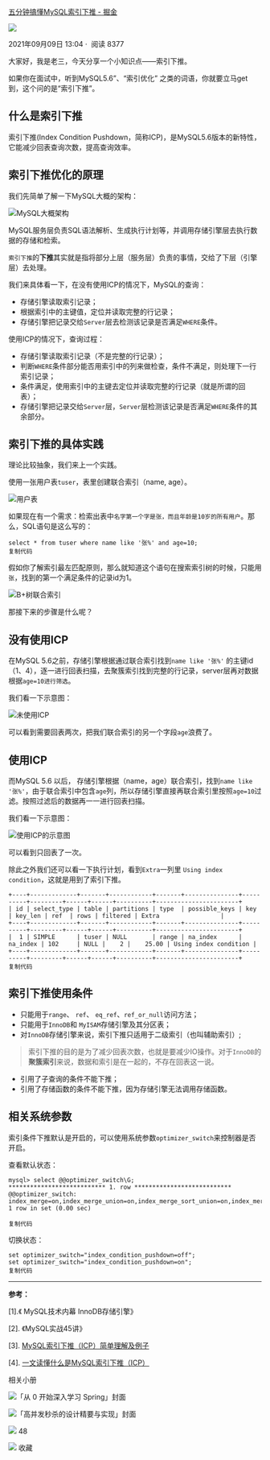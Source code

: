 [五分钟搞懂MySQL索引下推 - 掘金](https://juejin.cn/post/7005794550862053412)




[![](https://p3-passport.byteimg.com/img/user-avatar/1035af1f1261526990c117454a5e3fab~100x100.awebp)](https://juejin.cn/user/254742429974295)

2021年09月09日 13:04 ·  阅读 8377

大家好，我是老三，今天分享一个小知识点——索引下推。

如果你在面试中，听到MySQL5.6”、“索引优化” 之类的词语，你就要立马get到，这个问的是“索引下推”。

## 什么是索引下推

索引下推(Index Condition Pushdown，简称ICP)，是MySQL5.6版本的新特性，它能减少回表查询次数，提高查询效率。

## 索引下推优化的原理

我们先简单了解一下MySQL大概的架构：

![MySQL大概架构](https://p3-juejin.byteimg.com/tos-cn-i-k3u1fbpfcp/52288fa925f84cef937bb0b46d27c60a~tplv-k3u1fbpfcp-zoom-in-crop-mark:4536:0:0:0.awebp)

MySQL服务层负责SQL语法解析、生成执行计划等，并调用存储引擎层去执行数据的存储和检索。

`索引下推`的**下推**其实就是指将部分上层（服务层）负责的事情，交给了下层（引擎层）去处理。

我们来具体看一下，在没有使用ICP的情况下，MySQL的查询：

-   存储引擎读取索引记录；
-   根据索引中的主键值，定位并读取完整的行记录；
-   存储引擎把记录交给`Server`层去检测该记录是否满足`WHERE`条件。

使用ICP的情况下，查询过程：

-   存储引擎读取索引记录（不是完整的行记录）；
-   判断`WHERE`条件部分能否用索引中的列来做检查，条件不满足，则处理下一行索引记录；
-   条件满足，使用索引中的主键去定位并读取完整的行记录（就是所谓的回表）；
-   存储引擎把记录交给`Server`层，`Server`层检测该记录是否满足`WHERE`条件的其余部分。

## 索引下推的具体实践

理论比较抽象，我们来上一个实践。

使用一张用户表`tuser`，表里创建联合索引（name, age）。

![用户表](https://p3-juejin.byteimg.com/tos-cn-i-k3u1fbpfcp/1b49ff7a5bff433688d7640d1ca64fb4~tplv-k3u1fbpfcp-zoom-in-crop-mark:4536:0:0:0.awebp)

如果现在有一个需求：检索出表中`名字第一个字是张，而且年龄是10岁的所有用户`。那么，SQL语句是这么写的：

```
select * from tuser where name like '张%' and age=10;
复制代码
```

假如你了解索引最左匹配原则，那么就知道这个语句在搜索索引树的时候，只能用 `张`，找到的第一个满足条件的记录id为1。

![B+树联合索引](https://p3-juejin.byteimg.com/tos-cn-i-k3u1fbpfcp/a2db6afbc11546fbb4205b2faa64400f~tplv-k3u1fbpfcp-zoom-in-crop-mark:4536:0:0:0.awebp)

那接下来的步骤是什么呢？

## 没有使用ICP

在MySQL 5.6之前，存储引擎根据通过联合索引找到`name like '张%'` 的主键id（1、4），逐一进行回表扫描，去聚簇索引找到完整的行记录，server层再对数据根据`age=10进行筛选`。

我们看一下示意图：

![未使用ICP](https://p3-juejin.byteimg.com/tos-cn-i-k3u1fbpfcp/c97ed6c5e395416181cb57591151fb09~tplv-k3u1fbpfcp-zoom-in-crop-mark:4536:0:0:0.awebp)

可以看到需要回表两次，把我们联合索引的另一个字段`age`浪费了。

## 使用ICP

而MySQL 5.6 以后， 存储引擎根据（name，age）联合索引，找到`name like '张%'`，由于联合索引中包含`age`列，所以存储引擎直接再联合索引里按照`age=10`过滤。按照过滤后的数据再一一进行回表扫描。

我们看一下示意图：

![使用ICP的示意图](https://p3-juejin.byteimg.com/tos-cn-i-k3u1fbpfcp/8edc3c9af2e5403da79f77e50adaecd3~tplv-k3u1fbpfcp-zoom-in-crop-mark:4536:0:0:0.awebp)

可以看到只回表了一次。

除此之外我们还可以看一下执行计划，看到`Extra`一列里 `Using index condition`，这就是用到了索引下推。

```
+----+-------------+-------+------------+-------+---------------+----------+---------+------+------+----------+-----------------------+
| id | select_type | table | partitions | type  | possible_keys | key      | key_len | ref  | rows | filtered | Extra                 |
+----+-------------+-------+------------+-------+---------------+----------+---------+------+------+----------+-----------------------+
|  1 | SIMPLE      | tuser | NULL       | range | na_index      | na_index | 102     | NULL |    2 |    25.00 | Using index condition |
+----+-------------+-------+------------+-------+---------------+----------+---------+------+------+----------+-----------------------+
复制代码
```

## 索引下推使用条件

-   只能用于`range`、 `ref`、 `eq_ref`、`ref_or_null`访问方法；
-   只能用于`InnoDB`和 `MyISAM`存储引擎及其分区表；
-   对`InnoDB`存储引擎来说，索引下推只适用于二级索引（也叫辅助索引）;

> 索引下推的目的是为了减少回表次数，也就是要减少IO操作。对于`InnoDB`的**聚簇索引**来说，数据和索引是在一起的，不存在回表这一说。

-   引用了子查询的条件不能下推；
-   引用了存储函数的条件不能下推，因为存储引擎无法调用存储函数。

## 相关系统参数

索引条件下推默认是开启的，可以使用系统参数`optimizer_switch`来控制器是否开启。

查看默认状态：

```
mysql> select @@optimizer_switch\G;
*************************** 1. row ***************************
@@optimizer_switch: index_merge=on,index_merge_union=on,index_merge_sort_union=on,index_merge_intersection=on,engine_condition_pushdown=on,index_condition_pushdown=on,mrr=on,mrr_cost_based=on,block_nested_loop=on,batched_key_access=off,materialization=on,semijoin=on,loosescan=on,firstmatch=on,duplicateweedout=on,subquery_materialization_cost_based=on,use_index_extensions=on,condition_fanout_filter=on,derived_merge=on
1 row in set (0.00 sec)

复制代码
```

切换状态：

```
set optimizer_switch="index_condition_pushdown=off";
set optimizer_switch="index_condition_pushdown=on";
复制代码
```



___

**参考：**

\[1\].《 MySQL技术内幕 InnoDB存储引擎》

\[2\]. 《MySQL实战45讲》

\[3\]. [MySQL索引下推（ICP）简单理解及例子](https://link.juejin.cn/?target=https%3A%2F%2Fmaoyingdong.com%2Fmysql_icp%2F "https://maoyingdong.com/mysql_icp/")

\[4\]. [一文读懂什么是MySQL索引下推（ICP）](https://link.juejin.cn/?target=https%3A%2F%2Fwww.jianshu.com%2Fp%2F31ceadace535 "https://www.jianshu.com/p/31ceadace535")



相关小册

![「从 0 开始深入学习 Spring」封面](https://p9-juejin.byteimg.com/tos-cn-i-k3u1fbpfcp/11009afda72b412cbaa8f7c3e980a2ee~tplv-k3u1fbpfcp-no-mark:420:420:300:420.awebp)

![「高并发秒杀的设计精要与实现」封面](https://p3-juejin.byteimg.com/tos-cn-i-k3u1fbpfcp/d1879744b9094adfbe63498d64efe2ce~tplv-k3u1fbpfcp-no-mark:420:420:300:420.awebp?)

![](https://lf3-cdn-tos.bytescm.com/obj/static/xitu_juejin_web/00ba359ecd0075e59ffbc3d810af551d.svg) 48

![](https://lf3-cdn-tos.bytescm.com/obj/static/xitu_juejin_web/3d482c7a948bac826e155953b2a28a9e.svg) 收藏
